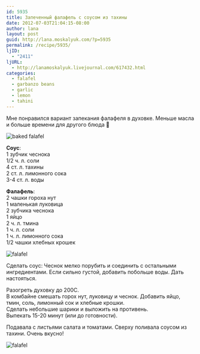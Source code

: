 ```yaml
---
id: 5935
title: Запеченный фалафель с соусом из тахины
date: 2012-07-03T21:04:15-08:00
author: lana
layout: post
guid: http://lana.moskalyuk.com/?p=5935
permalink: /recipe/5935/
ljID:
  - "2411"
ljURL:
  - http://lanamoskalyuk.livejournal.com/617432.html
categories:
  - falafel
  - garbanzo beans
  - garlic
  - lemon
  - tahini
---
```

Мне понравился вариант запекания фалафеля в духовке. Меньше масла и больше времени для другого блюда 🙂

![baked falafel](http://farm8.staticflickr.com/7271/7492103874_85423cda0b_c.jpg) 

**Соус**:  
1 зубчик чеснока  
1/2 ч. л. соли  
4 ст. л. тахины  
2 ст. л. лимонного сока  
3-4 ст. л. воды

**Фалафель**:  
2 чашки гороха нут  
1 маленькая луковица  
2 зубчика чеснока  
1 яйцо  
2 ч. л. тмина  
1 ч. л. соли  
1 ч. л. лимонного сока  
1/2 чашки хлебных крошек

![falafel](http://farm8.staticflickr.com/7108/7492102042_fc2183596a_c.jpg) 

Сделать соус: Чеснок мелко порубить и соединить с остальными ингредиентами. Если сильно густой, добавить побольше воды. Дать настояться.

Разогреть духовку до 200С.  
В комбайне смешать горох нут, луковицу и чеснок. Добавить яйцо, тмин, соль, лимонный сок и хлебные крошки.  
Сделать небольшие шарики и выложить на противень.  
Выпекать 15-20 минут (или до готовности).

Подавала с листьями салата и томатами. Сверху поливала соусом из тахини. Очень вкусно!

![falafel](http://farm8.staticflickr.com/7138/7492101270_d15d051d9e_c.jpg)